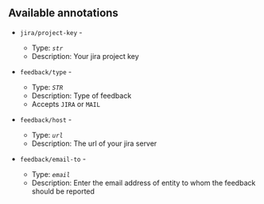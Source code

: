 ## Available annotations

- `jira/project-key` -
    - Type: _`str`_
    - Description: Your jira project key

- `feedback/type` - 
    - Type: _`STR`_
    - Description: Type of feedback
    - Accepts `JIRA` or `MAIL`

- `feedback/host` -
    - Type: _`url`_
    - Description: The url of your jira server

- `feedback/email-to` -
    - Type: _`email`_
    - Description: Enter the email address of entity to whom the feedback should be reported

